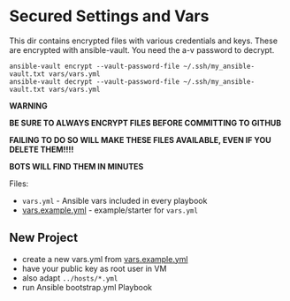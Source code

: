 # Secured Settings and Vars
This dir contains encrypted files with various credentials and keys.
These are encrypted with ansible-vault. You need the a-v password to decrypt.

```
ansible-vault encrypt --vault-password-file ~/.ssh/my_ansible-vault.txt vars/vars.yml
ansible-vault decrypt --vault-password-file ~/.ssh/my_ansible-vault.txt vars/vars.yml
```

**WARNING**

**BE SURE TO ALWAYS ENCRYPT FILES BEFORE COMMITTING TO GITHUB**

**FAILING TO DO SO WILL MAKE THESE FILES AVAILABLE, EVEN IF YOU DELETE THEM!!!!**

**BOTS WILL FIND THEM IN MINUTES**

Files:

* `vars.yml` - Ansible vars included in every playbook
*  [vars.example.yml](vars.example.yml) - example/starter for `vars.yml`

## New Project

* create a new vars.yml from [vars.example.yml](vars.example.yml)
* have your public key as root user in VM
* also adapt `../hosts/*.yml`
* run Ansible bootstrap.yml Playbook
